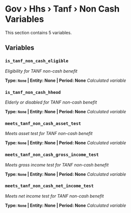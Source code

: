 # Gov › Hhs › Tanf › Non Cash Variables

This section contains 5 variables.

## Variables

### `is_tanf_non_cash_eligible`
*Eligibility for TANF non-cash benefit*

**Type: `None` | Entity: None | Period: None**
*Calculated variable*

### `is_tanf_non_cash_hheod`
*Elderly or disabled for TANF non-cash benefit*

**Type: `None` | Entity: None | Period: None**
*Calculated variable*

### `meets_tanf_non_cash_asset_test`
*Meets asset test for TANF non-cash benefit*

**Type: `None` | Entity: None | Period: None**
*Calculated variable*

### `meets_tanf_non_cash_gross_income_test`
*Meets gross income test for TANF non-cash benefit*

**Type: `None` | Entity: None | Period: None**
*Calculated variable*

### `meets_tanf_non_cash_net_income_test`
*Meets net income test for TANF non-cash benefit*

**Type: `None` | Entity: None | Period: None**
*Calculated variable*
